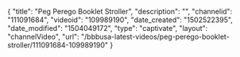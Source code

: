 {
    "title": "Peg Perego Booklet Stroller",
    "description": "",
    "channelid": "111091684",
    "videoid": "109989190",
    "date_created": "1502522395",
    "date_modified": "1504049172",
    "type": "captivate",
    "layout": "channelVideo",
    "url": "\/bbbusa-latest-videos\/peg-perego-booklet-stroller\/111091684-109989190"
}